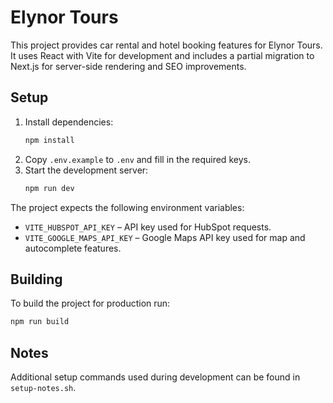 # Elynor Tours

This project provides car rental and hotel booking features for Elynor Tours.
It uses React with Vite for development and includes a partial migration to Next.js
for server-side rendering and SEO improvements.

## Setup

1. Install dependencies:
   ```bash
   npm install
   ```
2. Copy `.env.example` to `.env` and fill in the required keys.
3. Start the development server:
   ```bash
   npm run dev
   ```

The project expects the following environment variables:

- `VITE_HUBSPOT_API_KEY` – API key used for HubSpot requests.
- `VITE_GOOGLE_MAPS_API_KEY` – Google Maps API key used for map and autocomplete features.

## Building

To build the project for production run:
```bash
npm run build
```

## Notes

Additional setup commands used during development can be found in `setup-notes.sh`.
